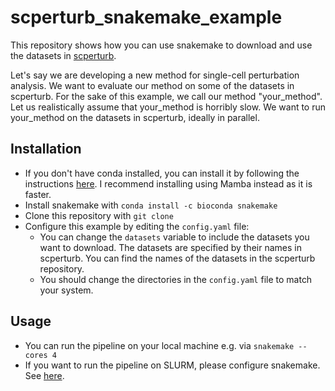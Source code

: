# scperturb_snakemake_example
This repository shows how you can use snakemake to download and use the datasets
in [scperturb](https://www.sanderlab.org/scPerturb/datavzrd/scPerturb_vzrd_v2/dataset_info/index_1.html).

Let's say we are developing a new method for single-cell perturbation analysis. We
want to evaluate our method on some of the datasets in scperturb. For the sake of this example,
we call our method "your_method". Let us realistically assume that your_method is
horribly slow. We want to run your_method on the datasets in scperturb, ideally in parallel.

## Installation
- If you don't have conda installed, you can install it by following the instructions [here](https://docs.conda.io/projects/conda/en/latest/user-guide/install/index.html). I recommend installing using Mamba instead as it is faster.
- Install snakemake with `conda install -c bioconda snakemake`
- Clone this repository with `git clone`
- Configure this example by editing the `config.yaml` file:
    - You can change the `datasets` variable to include the datasets you want to download. The datasets are specified by their names in scperturb. You can find the names of the datasets in the scperturb repository.
    - You should change the directories in the `config.yaml` file to match your system.

## Usage
- You can run the pipeline on your local machine e.g. via `snakemake --cores 4`
- If you want to run the pipeline on SLURM, please configure snakemake. See [here](https://snakemake.readthedocs.io/en/stable/snakefiles/configuration.html).